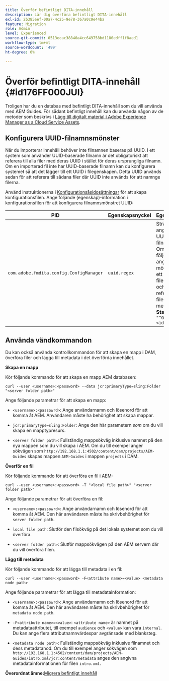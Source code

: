 ```yaml
---
title: Överför befintligt DITA-innehåll
description: Lär dig överföra befintligt DITA-innehåll
exl-id: 2b385eef-00a7-4c25-9e78-367a0c9e44ba
feature: Migration
role: Admin
level: Experienced
source-git-commit: 0513ecac38840a4cc649758bd1180edff1f8aed1
workflow-type: tm+mt
source-wordcount: '499'
ht-degree: 0%

---
```


# Överför befintligt DITA-innehåll {#id176FF000JUI}

Troligen har du en databas med befintligt DITA-innehåll som du vill använda med AEM Guides. För sådant befintligt innehåll kan du använda någon av de metoder som beskrivs i [Lägg till digitalt material i Adobe Experience Manager as a Cloud Service Assets](https://experienceleague.adobe.com/docs/experience-manager-cloud-service/assets/manage/add-assets.html?lang=sv-SE).

## Konfigurera UUID-filnamnsmönster

När du importerar innehåll behöver inte filnamnen baseras på UUID. I ett system som använder UUID-baserade filnamn är det obligatoriskt att referera till alla filer med deras UUID i stället för deras ursprungliga filnamn. Om en importerad fil inte har UUID-baserade filnamn kan du konfigurera systemet så att det lägger till ett UUID i filegenskapen. Detta UUID används sedan för att referera till sådana filer där UUID inte används för att namnge filerna.

Använd instruktionerna i [Konfigurationsåsidosättningar](download-install-additional-config-override.md#) för att skapa konfigurationsfilen. Ange följande \(egenskap\)-information i konfigurationsfilen för att konfigurera filnamnsmönstret UUID:

| PID | Egenskapsnyckel | Egenskapsvärde |
|---|------------|--------------|
| `com.adobe.fmdita.config.ConfigManager` | `uuid.regex` | Sträng som anger regex för UUID-filnamnsmönster. <br> Om en fil inte följer det angivna mönstret läggs ett UUID till i filens egenskap och alla referenser till filen uppdateras med filens UUID. <br> **Standardvärde**: `"^GUID-(?<id>.*)"` |

## Använda vändkommandon

Du kan också använda kontrollkommandon för att skapa en mapp i DAM, överföra filer och lägga till metadata i det överförda innehållet.

**Skapa en mapp**

Kör följande kommando för att skapa en mapp AEM databasen:

```
curl --user <username>:<password> --data jcr:primaryType=sling:Folder "<server folder path>"
```

Ange följande parametrar för att skapa en mapp:

- `<username>:<passowrd>`: Ange användarnamn och lösenord för att komma åt AEM. Användaren måste ha behörighet att skapa mappar.

- `jcr:primaryType=sling:Folder`: Ange den här parametern *som* om du vill skapa en mapptypresurs.

- `<server folder path>`: Fullständig mappsökväg inklusive namnet på den nya mappen som du vill skapa i AEM. Om du till exempel anger sökvägen som `http://192.168.1.1:4502/content/dam/projects/AEM-Guides` skapas mappen `AEM-Guides` i mappen `projects` i DAM.


**Överför en fil**

Kör följande kommando för att överföra en fil i AEM:

```
curl --user <username>:<password> -T "<local file path>" "<server folder path>"
```

Ange följande parametrar för att överföra en fil:

- `<username>:<passowrd>`: Ange användarnamn och lösenord för att komma åt AEM. Den här användaren måste ha skrivbehörighet för `server folder path`.

- ``local file path``: Slutför den filsökväg på det lokala systemet som du vill överföra.

- `<server folder path>`: Slutför mappsökvägen på den AEM servern där du vill överföra filen.


**Lägg till metadata**

Kör följande kommando för att lägga till metadata i en fil:

```
curl --user <username>:<password> -F<attribute name>=<value> <metadata node path>
```

Ange följande parametrar för att lägga till metadatainformation:

- `<username>:<passowrd>`: Ange användarnamn och lösenord för att komma åt AEM. Den här användaren måste ha skrivbehörighet för ``metadata node path``.

- ``-F<attribute name>=<value>``: `<attribute name>` är namnet på metadataattributet, till exempel `audience` och `<value>` kan vara `internal`. Du kan ange flera attributnamnvärdespar avgränsade med blanksteg.

- `<metadata node path>`: Fullständig mappsökväg inklusive filnamnet och dess metadatanod. Om du till exempel anger sökvägen som `http://192.168.1.1:4502/content/dam/projects/AEM-Guides/intro.xml/jcr:content/metadata` anges den angivna metadatainformationen för filen `intro.xml`.


**Överordnat ämne:**&#x200B;[&#x200B; Migrera befintligt innehåll](migrate-content.md)
